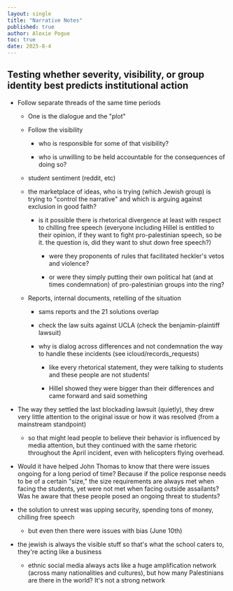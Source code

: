 ```yaml
---
layout: single
title: "Narrative Notes"
published: true
author: Alexie Pogue
toc: true
date: 2025-8-4
--- 
```


## Testing whether severity, visibility, or group identity best predicts institutional action

- Follow separate threads of the same time periods

	- One is the dialogue and the "plot"

	- Follow the visibility 

		- who is responsible for some of that visibility? 

		- who is unwilling to be held accountable for the consequences of doing so? 

	- student sentiment (reddit, etc)

	- the marketplace of ideas, who is trying (which Jewish group) is trying to "control the narrative" and which is arguing against exclusion in good faith?

		- is it possible there is rhetorical divergence at least with respect to chilling free speech (everyone including Hillel is entitled to their opinion, if they want to fight pro-palestinian speech, so be it. the question is, did they want to shut down free speech?)

			- were they proponents of rules that facilitated heckler's vetos and violence? 

			- or were they simply putting their own political hat (and at times condemnation) of pro-palestinian groups into the ring?

	- Reports, internal documents, retelling of the situation 

		- sams reports and the 21 solutions overlap

		- check the law suits against UCLA (check the benjamin-plaintiff lawsuit)

		- why is dialog across differences and not condemnation the way to handle these incidents (see icloud/records_requests)

			- like every rhetorical statement, they were talking to students and these people are not students!

			- Hillel showed they were bigger than their differences and came forward and said something

- The way they settled the last blockading lawsuit (quietly), they drew very little attention to the original issue or how it was resolved (from a mainstream standpoint)

	- so that might lead people to believe their behavior is influenced by media attention, but they continued with the same rhetoric throughout the April incident, even with helicopters flying overhead. 

- Would it have helped John Thomas to know that there were issues ongoing for a long period of time? Because if the police response needs to be of a certain "size," the size requirements are always met when facing the students, yet were not met when facing outside assailants? Was he aware that these people posed an ongoing threat to students? 

- the solution to unrest was upping security, spending tons of money, chilling free speech 

	- but even then there were issues with bias (June 10th)

- the jewish is always the visible stuff so that's what the school caters to, they're acting like a business 

	- ethnic social media always acts like a huge amplification network (across many nationalities and cultures), but how many Palestinians are there in the world? It's not a strong network